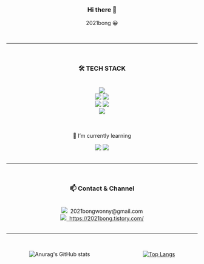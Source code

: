 <div align="center">

### Hi there 👋

2021bong 😀
<br />

</div>

<br />

---

<br />

<div align="center">

### 🛠 TECH STACK

<br />

<div align="center">
    <img src="https://img.shields.io/badge/HTML5-E34F26??style=flat&logo=HTML5&logoColor=white"/>
    <br />
    <img src="https://img.shields.io/badge/CSS3-1572B6??style=flat&logo=CSS3&logoColor=white"/>
    <img src="https://img.shields.io/badge/Styled Components-CC6699??style=flat&logo=styled-components&logoColor=white"/>
    <br />
    <img src="https://img.shields.io/badge/JavaScript-F7DF1E??style=flat&logo=JavaScript&logoColor=white"/>
    <img src="https://img.shields.io/badge/react-61DAFB??style=flat&logo=react&logoColor=white"/>
    <br />
      <img src="https://img.shields.io/badge/Mysql-0063B2??style=flat&logo=MySql&logoColor=white"/>
</div>
</div>

<br />

<div align='center'>
<br />

🌱 I’m currently learning

<img src="https://img.shields.io/badge/Typescript-0063B2??style=flat&logo=typescript&logoColor=white"/>
<img src="https://img.shields.io/badge/Next.js-222??style=flat&logo=Next.js&logoColor=white"/>

</div>

<br />

---

<br />

<div align="center">

### 📫 Contact & Channel

<br />

<div align="center">
    <img src="https://img.shields.io/badge/Gmail-E50914??style=flat&logo=gmail&logoColor=white"/><span>&nbsp;&nbsp;2021bongwonny@gmail.com</span>
    <br />
    <a href="https://2021bong.tistory.com/"><img src="https://img.shields.io/badge/tistory-lightgrey??style=flat&logo=tistory&logoColor=white"/><span>&nbsp;&nbsp;https://2021bong.tistory.com/</span></a>
</div>
</div>

<br />

---

<br />

<div style='display:flex; justify-content:space-around; align-items:flex-end;'>

<div style='margin-right: 20px'>

![Anurag's GitHub stats](https://github-readme-stats.vercel.app/api?username=2021bong&show_icons=true)

</div>

[![Top Langs](https://github-readme-stats.vercel.app/api/top-langs/?username=2021bong&layout=compact)](https://github.com/anuraghazra/github-readme-stats)

</div>

<br />

<!--
**2021bong/2021bong** is a ✨ _special_ ✨ repository because its `README.md` (this file) appears on your GitHub profile.

Here are some ideas to get you started:

- 🔭 I’m currently working on ...
- 🌱 I’m currently learning ...
- 👯 I’m looking to collaborate on ...
- 🤔 I’m looking for help with ...
- 💬 Ask me about ...
- 📫 How to reach me: ...
- 😄 Pronouns: ...
- ⚡ Fun fact: ...
-->
